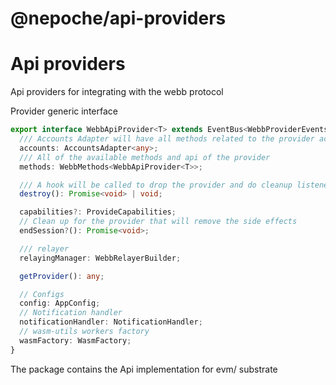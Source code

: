 # @nepoche/api-providers

# Api providers
Api providers for integrating with the webb protocol

Provider generic interface
```ts
export interface WebbApiProvider<T> extends EventBus<WebbProviderEvents> {
  /// Accounts Adapter will have all methods related to the provider accounts
  accounts: AccountsAdapter<any>;
  /// All of the available methods and api of the provider
  methods: WebbMethods<WebbApiProvider<T>>;

  /// A hook will be called to drop the provider and do cleanup listeners etc..
  destroy(): Promise<void> | void;

  capabilities?: ProvideCapabilities;
  // Clean up for the provider that will remove the side effects
  endSession?(): Promise<void>;

  /// relayer
  relayingManager: WebbRelayerBuilder;

  getProvider(): any;

  // Configs
  config: AppConfig;
  // Notification handler
  notificationHandler: NotificationHandler;
  // wasm-utils workers factory
  wasmFactory: WasmFactory;
}

```
The package contains the Api implementation for evm/ substrate
